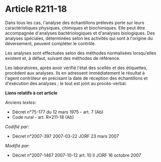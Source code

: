 # Article R211-18

Dans tous les cas, l'analyse des échantillons prélevés porte sur leurs caractéristiques physiques, chimiques et biochimiques.
Elle peut être accompagnée d'analyses bactériologiques et d'analyses biologiques. Des analyses spéciales, déterminées selon
les activités qui sont à l'origine du déversement, peuvent compléter le contrôle.

Les analyses sont effectuées selon des méthodes normalisées lorsqu'elles existent et, à défaut, suivant des méthodes de
référence.

Les laboratoires, après avoir vérifié l'état des scellés et des étiquettes, procèdent aux analyses. Ils en adressent
immédiatement le résultat à l'agent contrôleur en précisant la date de réception des échantillons et d'exécution des
analyses ; le tout est joint au procès-verbal.

**Liens relatifs à cet article**

_Anciens textes_:

  - Décret n°75-177 du 12 mars 1975 - art. 7 (Ab)
  - Code rural - art. R*211-18 (Ab)

_Codifié par_:

  - Décret n°2007-397 2007-03-22 JORF 23 mars 2007

_Modifié par_:

  - Décret n°2007-1467 2007-10-12 art. 10 II JORF 16 octobre 2007
